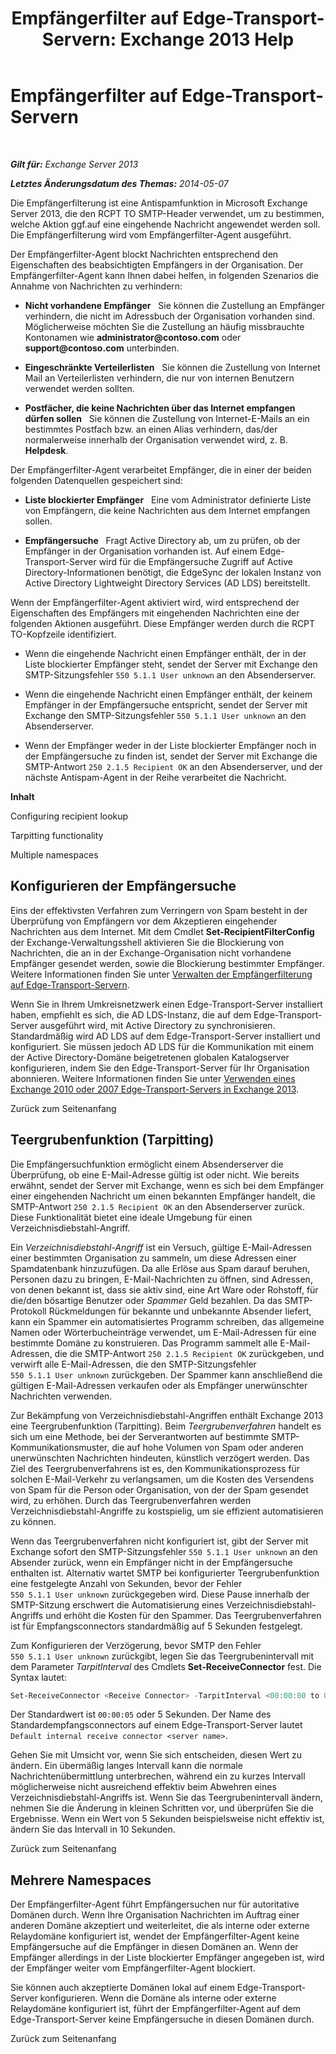 ﻿---
title: 'Empfängerfilter auf Edge-Transport-Servern: Exchange 2013 Help'
TOCTitle: Empfängerfilter auf Edge-Transport-Servern
ms:assetid: 994eefd9-3903-41e6-a882-1e333d6d2d18
ms:mtpsurl: https://technet.microsoft.com/de-de/library/Bb123891(v=EXCHG.150)
ms:contentKeyID: 50476302
ms.date: 05/22/2018
mtps_version: v=EXCHG.150
ms.translationtype: MT
---

# Empfängerfilter auf Edge-Transport-Servern

 

_**Gilt für:** Exchange Server 2013_

_**Letztes Änderungsdatum des Themas:** 2014-05-07_

Die Empfängerfilterung ist eine Antispamfunktion in Microsoft Exchange Server 2013, die den RCPT TO SMTP-Header verwendet, um zu bestimmen, welche Aktion ggf.auf eine eingehende Nachricht angewendet werden soll. Die Empfängerfilterung wird vom Empfängerfilter-Agent ausgeführt.

Der Empfängerfilter-Agent blockt Nachrichten entsprechend den Eigenschaften des beabsichtigten Empfängers in der Organisation. Der Empfängerfilter-Agent kann Ihnen dabei helfen, in folgenden Szenarios die Annahme von Nachrichten zu verhindern:

  - **Nicht vorhandene Empfänger**   Sie können die Zustellung an Empfänger verhindern, die nicht im Adressbuch der Organisation vorhanden sind. Möglicherweise möchten Sie die Zustellung an häufig missbrauchte Kontonamen wie **administrator&#64;contoso.com** oder **support&#64;contoso.com** unterbinden.

  - **Eingeschränkte Verteilerlisten**   Sie können die Zustellung von Internet Mail an Verteilerlisten verhindern, die nur von internen Benutzern verwendet werden sollten.

  - **Postfächer, die keine Nachrichten über das Internet empfangen dürfen sollen**   Sie können die Zustellung von Internet-E-Mails an ein bestimmtes Postfach bzw. an einen Alias verhindern, das/der normalerweise innerhalb der Organisation verwendet wird, z. B. **Helpdesk**.

Der Empfängerfilter-Agent verarbeitet Empfänger, die in einer der beiden folgenden Datenquellen gespeichert sind:

  - **Liste blockierter Empfänger**   Eine vom Administrator definierte Liste von Empfängern, die keine Nachrichten aus dem Internet empfangen sollen.

  - **Empfängersuche**   Fragt Active Directory ab, um zu prüfen, ob der Empfänger in der Organisation vorhanden ist. Auf einem Edge-Transport-Server wird für die Empfängersuche Zugriff auf Active Directory-Informationen benötigt, die EdgeSync der lokalen Instanz von Active Directory Lightweight Directory Services (AD LDS) bereitstellt.

Wenn der Empfängerfilter-Agent aktiviert wird, wird entsprechend der Eigenschaften des Empfängers mit eingehenden Nachrichten eine der folgenden Aktionen ausgeführt. Diese Empfänger werden durch die RCPT TO-Kopfzeile identifiziert.

  - Wenn die eingehende Nachricht einen Empfänger enthält, der in der Liste blockierter Empfänger steht, sendet der Server mit Exchange den SMTP-Sitzungsfehler `550 5.1.1 User unknown` an den Absenderserver.

  - Wenn die eingehende Nachricht einen Empfänger enthält, der keinem Empfänger in der Empfängersuche entspricht, sendet der Server mit Exchange den SMTP-Sitzungsfehler `550 5.1.1 User unknown` an den Absenderserver.

  - Wenn der Empfänger weder in der Liste blockierter Empfänger noch in der Empfängersuche zu finden ist, sendet der Server mit Exchange die SMTP-Antwort `250 2.1.5 Recipient OK` an den Absenderserver, und der nächste Antispam-Agent in der Reihe verarbeitet die Nachricht.

**Inhalt**

Configuring recipient lookup

Tarpitting functionality

Multiple namespaces

## Konfigurieren der Empfängersuche

Eins der effektivsten Verfahren zum Verringern von Spam besteht in der Überprüfung von Empfängern vor dem Akzeptieren eingehender Nachrichten aus dem Internet. Mit dem Cmdlet **Set-RecipientFilterConfig** der Exchange-Verwaltungsshell aktivieren Sie die Blockierung von Nachrichten, die an in der Exchange-Organisation nicht vorhandene Empfänger gesendet werden, sowie die Blockierung bestimmter Empfänger. Weitere Informationen finden Sie unter [Verwalten der Empfängerfilterung auf Edge-Transport-Servern](manage-recipient-filtering-on-edge-transport-servers-exchange-2013-help.md).

Wenn Sie in Ihrem Umkreisnetzwerk einen Edge-Transport-Server installiert haben, empfiehlt es sich, die AD LDS-Instanz, die auf dem Edge-Transport-Server ausgeführt wird, mit Active Directory zu synchronisieren. Standardmäßig wird AD LDS auf dem Edge-Transport-Server installiert und konfiguriert. Sie müssen jedoch AD LDS für die Kommunikation mit einem der Active Directory-Domäne beigetretenen globalen Katalogserver konfigurieren, indem Sie den Edge-Transport-Server für Ihr Organisation abonnieren. Weitere Informationen finden Sie unter [Verwenden eines Exchange 2010 oder 2007 Edge-Transport-Servers in Exchange 2013](use-an-exchange-2010-or-2007-edge-transport-server-in-exchange-2013-exchange-2013-help.md).

Zurück zum Seitenanfang

## Teergrubenfunktion (Tarpitting)

Die Empfängersuchfunktion ermöglicht einem Absenderserver die Überprüfung, ob eine E-Mail-Adresse gültig ist oder nicht. Wie bereits erwähnt, sendet der Server mit Exchange, wenn es sich bei dem Empfänger einer eingehenden Nachricht um einen bekannten Empfänger handelt, die SMTP-Antwort `250 2.1.5 Recipient OK` an den Absenderserver zurück. Diese Funktionalität bietet eine ideale Umgebung für einen Verzeichnisdiebstahl-Angriff.

Ein *Verzeichnisdiebstahl-Angriff* ist ein Versuch, gültige E-Mail-Adressen einer bestimmten Organisation zu sammeln, um diese Adressen einer Spamdatenbank hinzuzufügen. Da alle Erlöse aus Spam darauf beruhen, Personen dazu zu bringen, E-Mail-Nachrichten zu öffnen, sind Adressen, von denen bekannt ist, dass sie aktiv sind, eine Art Ware oder Rohstoff, für die/den bösartige Benutzer oder *Spammer* Geld bezahlen. Da das SMTP-Protokoll Rückmeldungen für bekannte und unbekannte Absender liefert, kann ein Spammer ein automatisiertes Programm schreiben, das allgemeine Namen oder Wörterbucheinträge verwendet, um E-Mail-Adressen für eine bestimmte Domäne zu konstruieren. Das Programm sammelt alle E-Mail-Adressen, die die SMTP-Antwort `250 2.1.5 Recipient OK` zurückgeben, und verwirft alle E-Mail-Adressen, die den SMTP-Sitzungsfehler `550 5.1.1 User unknown` zurückgeben. Der Spammer kann anschließend die gültigen E-Mail-Adressen verkaufen oder als Empfänger unerwünschter Nachrichten verwenden.

Zur Bekämpfung von Verzeichnisdiebstahl-Angriffen enthält Exchange 2013 eine Teergrubenfunktion (Tarpitting). Beim *Teergrubenverfahren* handelt es sich um eine Methode, bei der Serverantworten auf bestimmte SMTP-Kommunikationsmuster, die auf hohe Volumen von Spam oder anderen unerwünschten Nachrichten hindeuten, künstlich verzögert werden. Das Ziel des Teergrubenverfahrens ist es, den Kommunikationsprozess für solchen E-Mail-Verkehr zu verlangsamen, um die Kosten des Versendens von Spam für die Person oder Organisation, von der der Spam gesendet wird, zu erhöhen. Durch das Teergrubenverfahren werden Verzeichnisdiebstahl-Angriffe zu kostspielig, um sie effizient automatisieren zu können.

Wenn das Teergrubenverfahren nicht konfiguriert ist, gibt der Server mit Exchange sofort den SMTP-Sitzungsfehler `550 5.1.1 User unknown` an den Absender zurück, wenn ein Empfänger nicht in der Empfängersuche enthalten ist. Alternativ wartet SMTP bei konfigurierter Teergrubenfunktion eine festgelegte Anzahl von Sekunden, bevor der Fehler `550 5.1.1 User unknown` zurückgegeben wird. Diese Pause innerhalb der SMTP-Sitzung erschwert die Automatisierung eines Verzeichnisdiebstahl-Angriffs und erhöht die Kosten für den Spammer. Das Teergrubenverfahren ist für Empfangsconnectors standardmäßig auf 5 Sekunden festgelegt.

Zum Konfigurieren der Verzögerung, bevor SMTP den Fehler `550 5.1.1 User unknown` zurückgibt, legen Sie das Teergrubenintervall mit dem Parameter *TarpitInterval* des Cmdlets **Set-ReceiveConnector** fest. Die Syntax lautet:

```powershell
Set-ReceiveConnector <Receive Connector> -TarpitInterval <00:00:00 to 00:10:00>
```

Der Standardwert ist `00:00:05` oder 5 Sekunden. Der Name des Standardempfangsconnectors auf einem Edge-Transport-Server lautet `Default internal receive connector <server name>`.

Gehen Sie mit Umsicht vor, wenn Sie sich entscheiden, diesen Wert zu ändern. Ein übermäßig langes Intervall kann die normale Nachrichtenübermittlung unterbrechen, während ein zu kurzes Intervall möglicherweise nicht ausreichend effektiv beim Abwehren eines Verzeichnisdiebstahl-Angriffs ist. Wenn Sie das Teergrubenintervall ändern, nehmen Sie die Änderung in kleinen Schritten vor, und überprüfen Sie die Ergebnisse. Wenn ein Wert von 5 Sekunden beispielsweise nicht effektiv ist, ändern Sie das Intervall in 10 Sekunden.

Zurück zum Seitenanfang

## Mehrere Namespaces

Der Empfängerfilter-Agent führt Empfängersuchen nur für autoritative Domänen durch. Wenn Ihre Organisation Nachrichten im Auftrag einer anderen Domäne akzeptiert und weiterleitet, die als interne oder externe Relaydomäne konfiguriert ist, wendet der Empfängerfilter-Agent keine Empfängersuche auf die Empfänger in diesen Domänen an. Wenn der Empfänger allerdings in der Liste blockierter Empfänger angegeben ist, wird der Empfänger weiter vom Empfängerfilter-Agent blockiert.

Sie können auch akzeptierte Domänen lokal auf einem Edge-Transport-Server konfigurieren. Wenn die Domäne als interne oder externe Relaydomäne konfiguriert ist, führt der Empfängerfilter-Agent auf dem Edge-Transport-Server keine Empfängersuche in diesen Domänen durch.

Zurück zum Seitenanfang

